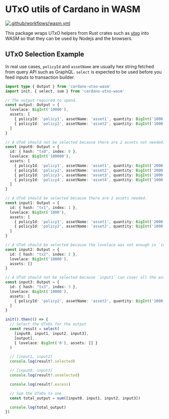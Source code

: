 # UTxO utils of Cardano in WASM

[![.github/workflows/wasm.yml](https://github.com/siegfried/cardano-utxo-wasm/actions/workflows/wasm.yml/badge.svg)](https://github.com/siegfried/cardano-utxo-wasm/actions/workflows/wasm.yml)

This package wraps UTxO helpers from Rust crates such as [utxo](https://github.com/siegfried/utxo) into WASM so that they can be used by Nodejs and the browsers.

## UTxO Selection Example

In real use cases, `policyId` and `assetName` are usually hex string fetched from query API such as GraphQL. `select` is expected to be used before you feed inputs to transaction builder.

```typescript
import type { Output } from 'cardano-utxo-wasm'
import init, { select, sum } from 'cardano-utxo-wasm'

// The output required to spend.
const output: Output = {
  lovelace: BigInt('10000'),
  assets: [
    { policyId: 'policy1', assetName: 'asset1', quantity: BigInt('1000') },
    { policyId: 'policy2', assetName: 'asset2', quantity: BigInt('1000') }
  ]
}

// A UTxO should not be selected because there are 2 assets not needed.
const input0: Output = {
  id: { hash: "tx0", index: 0 },
  lovelace: BigInt('100000'),
  assets: [
    { policyId: 'policy1', assetName: 'asset1', quantity: BigInt('2000') },
    { policyId: 'policy2', assetName: 'asset2', quantity: BigInt('2000') },
    { policyId: 'policy3', assetName: 'asset3', quantity: BigInt('1000') },
    { policyId: 'policy4', assetName: 'asset4', quantity: BigInt('1000') }
  ]
}

// A UTxO should be selected because there are 2 assets needed.
const input1: Output = {
  id: { hash: "tx1", index: 1 },
  lovelace: BigInt('1000'),
  assets: [
    { policyId: 'policy1', assetName: 'asset1', quantity: BigInt('2000') },
    { policyId: 'policy2', assetName: 'asset2', quantity: BigInt('1000') }
  ]
}

// A UTxO should be selected because the lovelace was not enough in `input1`.
const input2: Output = {
  id: { hash: "tx2", index: 2 },
  lovelace: BigInt('10000'),
  assets: []
}

// A UTxO should not be selected because `input1` can cover all the assets needed.
const input3: Output = {
  id: { hash: "tx3", index: 3 },
  lovelace: BigInt('10000'),
  assets: [
    { policyId: 'policy2', assetName: 'asset2', quantity: BigInt('1000') }
  ]
}

init().then(() => {
  // Select the UTxOs for the output
  const result = select(
    [input0, input1, input2, input3],
    [output],
    { lovelace: BigInt('0'), assets: [] }
  )

  // [input1, input2]
  console.log(result?.selected)

  // [input0, input3]
  console.log(result?.unselected)

  console.log(result?.excess)

  // Sum the UTxOs to one
  const total_output = sum([input0, input1, input2, input3])

  console.log(total_output)
})
```
